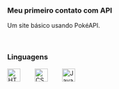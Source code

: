 ### Meu primeiro contato com API
Um site básico usando PokéAPI.

<br>

### Linguagens

<img 
    align="left" 
    alt="HTML5"
    title="HTML5" 
    width="30px" 
    style="padding-right: 30px;" 
    src="https://cdn.jsdelivr.net/gh/devicons/devicon@latest/icons/HTML5/HTML5-original.svg" 
/>
<img 
    align="left" 
    alt="CSS"
    title="CSS" 
    width="30px" 
    style="padding-right: 30px;" 
    src="https://cdn.jsdelivr.net/gh/devicons/devicon@latest/icons/CSS/CSS-original.svg" 
/>
<img 
    align="left" 
    alt="JavaScript"
    title="JavaScript" 
    width="30px" 
    style="padding-right: 30px;" 
    src="https://cdn.jsdelivr.net/gh/devicons/devicon@latest/icons/JavaScript/JavaScript-original.svg" 
/>
